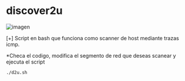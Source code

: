 # discover2u
![imagen](https://media.geeksforgeeks.org/wp-content/uploads/Screenshot-from-2018-05-30-14-29-08.png)

[+] Script en bash que funciona como scanner de host mediante trazas icmp.

*Checa el codigo, modifica el segmento de red que deseas scanear y ejecuta el script

    ./d2u.sh
